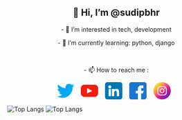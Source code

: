
<h2 align="center">
  👋 Hi, I’m @sudipbhr
</h2>
<p align="center">
  - 👀 I’m interested in tech, development
</p>
<p align="center">
  - 🌱 I’m currently learning: python, django
</p>
<br>
<p align="center">
  - 📫 How to reach me :
</p>
<p align="center">
  <a href="https://twitter.com/sudip_bhr" target="blank"><img align="center" src="images/twitter.png" alt="sudip_bhr" height="40" width="40" /></a>&nbsp; &nbsp;
  <a href="https://youtube.com/SmartGene" target="blank"><img align="center" src="images/youtube.png" alt="SmartGene" height="40" width="40" /></a>&nbsp; &nbsp;
  <a href="https://linkedin.com/in/sudipbhr57" target="blank"><img align="center" src="images/linkedin.png" alt="sudipbhr57" height="40" width="40" /></a>&nbsp; &nbsp;
  <a href="https://fb.com/sudipbhr57" target="blank"><img align="center" src="images/facebook.png" alt="sudipbhr57" height="40" width="40" /></a>&nbsp; &nbsp;
  <a href="https://instagram.com/sudip_bhr" target="blank"><img align="center" src="images/instagram.png" alt="sudip_bhr" height="40" width="40" /></a>&nbsp; &nbsp;
</p>

![Top Langs](https://github-readme-stats.vercel.app/api?username=sudipbhr&theme=algolia&show_icons=true)
![Top Langs](https://github-readme-stats-git-masterrstaa-rickstaa.vercel.app/api/top-langs/?username=sudipbhr&theme=tokyonight)

